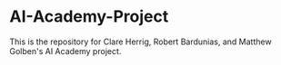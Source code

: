 # AI-Academy-Project
This is the repository for Clare Herrig, Robert Bardunias, and Matthew Golben's AI Academy project. 
